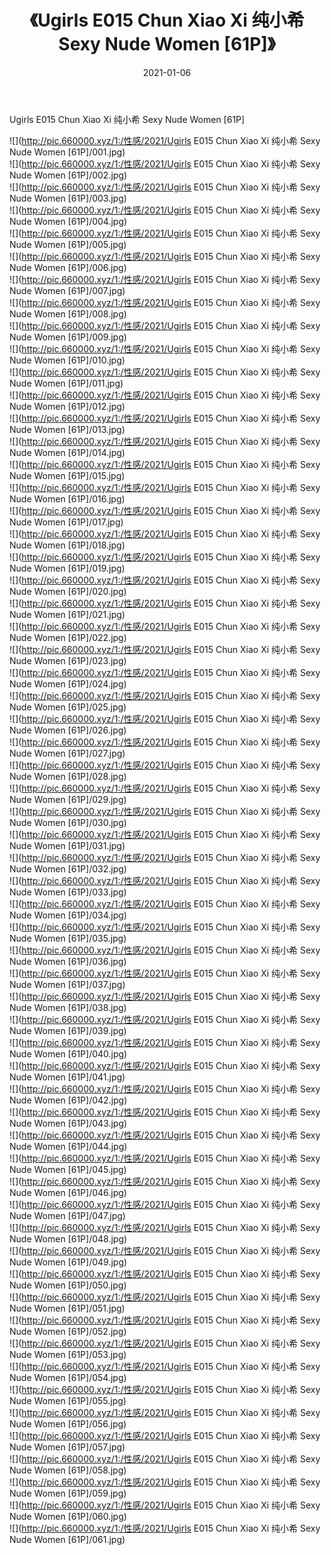 ﻿---
layout: post
title:  《Ugirls E015 Chun Xiao Xi 纯小希 Sexy Nude Women [61P]》
date:   2021-01-06
img: http://pic.660000.xyz/1:/性感/2021/Ugirls E015 Chun Xiao Xi 纯小希 Sexy Nude Women [61P]/000.jpg
categories: [美女, 清纯, 唯美]
---

Ugirls E015 Chun Xiao Xi 纯小希 Sexy Nude Women [61P]

  ![](http://pic.660000.xyz/1:/性感/2021/Ugirls E015 Chun Xiao Xi 纯小希 Sexy Nude Women [61P]/001.jpg) <br> ![](http://pic.660000.xyz/1:/性感/2021/Ugirls E015 Chun Xiao Xi 纯小希 Sexy Nude Women [61P]/002.jpg) <br> ![](http://pic.660000.xyz/1:/性感/2021/Ugirls E015 Chun Xiao Xi 纯小希 Sexy Nude Women [61P]/003.jpg) <br> ![](http://pic.660000.xyz/1:/性感/2021/Ugirls E015 Chun Xiao Xi 纯小希 Sexy Nude Women [61P]/004.jpg) <br> ![](http://pic.660000.xyz/1:/性感/2021/Ugirls E015 Chun Xiao Xi 纯小希 Sexy Nude Women [61P]/005.jpg) <br> ![](http://pic.660000.xyz/1:/性感/2021/Ugirls E015 Chun Xiao Xi 纯小希 Sexy Nude Women [61P]/006.jpg) <br> ![](http://pic.660000.xyz/1:/性感/2021/Ugirls E015 Chun Xiao Xi 纯小希 Sexy Nude Women [61P]/007.jpg) <br> ![](http://pic.660000.xyz/1:/性感/2021/Ugirls E015 Chun Xiao Xi 纯小希 Sexy Nude Women [61P]/008.jpg) <br> ![](http://pic.660000.xyz/1:/性感/2021/Ugirls E015 Chun Xiao Xi 纯小希 Sexy Nude Women [61P]/009.jpg) <br> ![](http://pic.660000.xyz/1:/性感/2021/Ugirls E015 Chun Xiao Xi 纯小希 Sexy Nude Women [61P]/010.jpg) <br> ![](http://pic.660000.xyz/1:/性感/2021/Ugirls E015 Chun Xiao Xi 纯小希 Sexy Nude Women [61P]/011.jpg) <br> ![](http://pic.660000.xyz/1:/性感/2021/Ugirls E015 Chun Xiao Xi 纯小希 Sexy Nude Women [61P]/012.jpg) <br> ![](http://pic.660000.xyz/1:/性感/2021/Ugirls E015 Chun Xiao Xi 纯小希 Sexy Nude Women [61P]/013.jpg) <br> ![](http://pic.660000.xyz/1:/性感/2021/Ugirls E015 Chun Xiao Xi 纯小希 Sexy Nude Women [61P]/014.jpg) <br> ![](http://pic.660000.xyz/1:/性感/2021/Ugirls E015 Chun Xiao Xi 纯小希 Sexy Nude Women [61P]/015.jpg) <br> ![](http://pic.660000.xyz/1:/性感/2021/Ugirls E015 Chun Xiao Xi 纯小希 Sexy Nude Women [61P]/016.jpg) <br> ![](http://pic.660000.xyz/1:/性感/2021/Ugirls E015 Chun Xiao Xi 纯小希 Sexy Nude Women [61P]/017.jpg) <br> ![](http://pic.660000.xyz/1:/性感/2021/Ugirls E015 Chun Xiao Xi 纯小希 Sexy Nude Women [61P]/018.jpg) <br> ![](http://pic.660000.xyz/1:/性感/2021/Ugirls E015 Chun Xiao Xi 纯小希 Sexy Nude Women [61P]/019.jpg) <br> ![](http://pic.660000.xyz/1:/性感/2021/Ugirls E015 Chun Xiao Xi 纯小希 Sexy Nude Women [61P]/020.jpg) <br> ![](http://pic.660000.xyz/1:/性感/2021/Ugirls E015 Chun Xiao Xi 纯小希 Sexy Nude Women [61P]/021.jpg) <br> ![](http://pic.660000.xyz/1:/性感/2021/Ugirls E015 Chun Xiao Xi 纯小希 Sexy Nude Women [61P]/022.jpg) <br> ![](http://pic.660000.xyz/1:/性感/2021/Ugirls E015 Chun Xiao Xi 纯小希 Sexy Nude Women [61P]/023.jpg) <br> ![](http://pic.660000.xyz/1:/性感/2021/Ugirls E015 Chun Xiao Xi 纯小希 Sexy Nude Women [61P]/024.jpg) <br> ![](http://pic.660000.xyz/1:/性感/2021/Ugirls E015 Chun Xiao Xi 纯小希 Sexy Nude Women [61P]/025.jpg) <br> ![](http://pic.660000.xyz/1:/性感/2021/Ugirls E015 Chun Xiao Xi 纯小希 Sexy Nude Women [61P]/026.jpg) <br> ![](http://pic.660000.xyz/1:/性感/2021/Ugirls E015 Chun Xiao Xi 纯小希 Sexy Nude Women [61P]/027.jpg) <br> ![](http://pic.660000.xyz/1:/性感/2021/Ugirls E015 Chun Xiao Xi 纯小希 Sexy Nude Women [61P]/028.jpg) <br> ![](http://pic.660000.xyz/1:/性感/2021/Ugirls E015 Chun Xiao Xi 纯小希 Sexy Nude Women [61P]/029.jpg) <br> ![](http://pic.660000.xyz/1:/性感/2021/Ugirls E015 Chun Xiao Xi 纯小希 Sexy Nude Women [61P]/030.jpg) <br> ![](http://pic.660000.xyz/1:/性感/2021/Ugirls E015 Chun Xiao Xi 纯小希 Sexy Nude Women [61P]/031.jpg) <br> ![](http://pic.660000.xyz/1:/性感/2021/Ugirls E015 Chun Xiao Xi 纯小希 Sexy Nude Women [61P]/032.jpg) <br> ![](http://pic.660000.xyz/1:/性感/2021/Ugirls E015 Chun Xiao Xi 纯小希 Sexy Nude Women [61P]/033.jpg) <br> ![](http://pic.660000.xyz/1:/性感/2021/Ugirls E015 Chun Xiao Xi 纯小希 Sexy Nude Women [61P]/034.jpg) <br> ![](http://pic.660000.xyz/1:/性感/2021/Ugirls E015 Chun Xiao Xi 纯小希 Sexy Nude Women [61P]/035.jpg) <br> ![](http://pic.660000.xyz/1:/性感/2021/Ugirls E015 Chun Xiao Xi 纯小希 Sexy Nude Women [61P]/036.jpg) <br> ![](http://pic.660000.xyz/1:/性感/2021/Ugirls E015 Chun Xiao Xi 纯小希 Sexy Nude Women [61P]/037.jpg) <br> ![](http://pic.660000.xyz/1:/性感/2021/Ugirls E015 Chun Xiao Xi 纯小希 Sexy Nude Women [61P]/038.jpg) <br> ![](http://pic.660000.xyz/1:/性感/2021/Ugirls E015 Chun Xiao Xi 纯小希 Sexy Nude Women [61P]/039.jpg) <br> ![](http://pic.660000.xyz/1:/性感/2021/Ugirls E015 Chun Xiao Xi 纯小希 Sexy Nude Women [61P]/040.jpg) <br> ![](http://pic.660000.xyz/1:/性感/2021/Ugirls E015 Chun Xiao Xi 纯小希 Sexy Nude Women [61P]/041.jpg) <br> ![](http://pic.660000.xyz/1:/性感/2021/Ugirls E015 Chun Xiao Xi 纯小希 Sexy Nude Women [61P]/042.jpg) <br> ![](http://pic.660000.xyz/1:/性感/2021/Ugirls E015 Chun Xiao Xi 纯小希 Sexy Nude Women [61P]/043.jpg) <br> ![](http://pic.660000.xyz/1:/性感/2021/Ugirls E015 Chun Xiao Xi 纯小希 Sexy Nude Women [61P]/044.jpg) <br> ![](http://pic.660000.xyz/1:/性感/2021/Ugirls E015 Chun Xiao Xi 纯小希 Sexy Nude Women [61P]/045.jpg) <br> ![](http://pic.660000.xyz/1:/性感/2021/Ugirls E015 Chun Xiao Xi 纯小希 Sexy Nude Women [61P]/046.jpg) <br> ![](http://pic.660000.xyz/1:/性感/2021/Ugirls E015 Chun Xiao Xi 纯小希 Sexy Nude Women [61P]/047.jpg) <br> ![](http://pic.660000.xyz/1:/性感/2021/Ugirls E015 Chun Xiao Xi 纯小希 Sexy Nude Women [61P]/048.jpg) <br> ![](http://pic.660000.xyz/1:/性感/2021/Ugirls E015 Chun Xiao Xi 纯小希 Sexy Nude Women [61P]/049.jpg) <br> ![](http://pic.660000.xyz/1:/性感/2021/Ugirls E015 Chun Xiao Xi 纯小希 Sexy Nude Women [61P]/050.jpg) <br> ![](http://pic.660000.xyz/1:/性感/2021/Ugirls E015 Chun Xiao Xi 纯小希 Sexy Nude Women [61P]/051.jpg) <br> ![](http://pic.660000.xyz/1:/性感/2021/Ugirls E015 Chun Xiao Xi 纯小希 Sexy Nude Women [61P]/052.jpg) <br> ![](http://pic.660000.xyz/1:/性感/2021/Ugirls E015 Chun Xiao Xi 纯小希 Sexy Nude Women [61P]/053.jpg) <br> ![](http://pic.660000.xyz/1:/性感/2021/Ugirls E015 Chun Xiao Xi 纯小希 Sexy Nude Women [61P]/054.jpg) <br> ![](http://pic.660000.xyz/1:/性感/2021/Ugirls E015 Chun Xiao Xi 纯小希 Sexy Nude Women [61P]/055.jpg) <br> ![](http://pic.660000.xyz/1:/性感/2021/Ugirls E015 Chun Xiao Xi 纯小希 Sexy Nude Women [61P]/056.jpg) <br> ![](http://pic.660000.xyz/1:/性感/2021/Ugirls E015 Chun Xiao Xi 纯小希 Sexy Nude Women [61P]/057.jpg) <br> ![](http://pic.660000.xyz/1:/性感/2021/Ugirls E015 Chun Xiao Xi 纯小希 Sexy Nude Women [61P]/058.jpg) <br> ![](http://pic.660000.xyz/1:/性感/2021/Ugirls E015 Chun Xiao Xi 纯小希 Sexy Nude Women [61P]/059.jpg) <br> ![](http://pic.660000.xyz/1:/性感/2021/Ugirls E015 Chun Xiao Xi 纯小希 Sexy Nude Women [61P]/060.jpg) <br> ![](http://pic.660000.xyz/1:/性感/2021/Ugirls E015 Chun Xiao Xi 纯小希 Sexy Nude Women [61P]/061.jpg) <br>